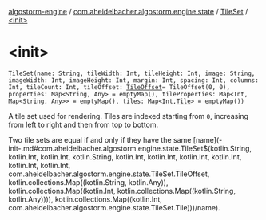 [algostorm-engine](../../index.md) / [com.aheidelbacher.algostorm.engine.state](../index.md) / [TileSet](index.md) / [&lt;init&gt;](.)

# &lt;init&gt;

`TileSet(name: String, tileWidth: Int, tileHeight: Int, image: String, imageWidth: Int, imageHeight: Int, margin: Int, spacing: Int, columns: Int, tileCount: Int, tileOffset: `[`TileOffset`](-tile-offset/index.md)` = TileOffset(0, 0), properties: Map<String, Any> = emptyMap(), tileProperties: Map<Int, Map<String, Any>> = emptyMap(), tiles: Map<Int, `[`Tile`](-tile/index.md)`> = emptyMap())`

A tile set used for rendering. Tiles are indexed starting from `0`,
increasing from left to right and then from top to bottom.

Two tile sets are equal if and only if they have the same [name](-init-.md#com.aheidelbacher.algostorm.engine.state.TileSet$<init>(kotlin.String, kotlin.Int, kotlin.Int, kotlin.String, kotlin.Int, kotlin.Int, kotlin.Int, kotlin.Int, kotlin.Int, kotlin.Int, com.aheidelbacher.algostorm.engine.state.TileSet.TileOffset, kotlin.collections.Map((kotlin.String, kotlin.Any)), kotlin.collections.Map((kotlin.Int, kotlin.collections.Map((kotlin.String, kotlin.Any)))), kotlin.collections.Map((kotlin.Int, com.aheidelbacher.algostorm.engine.state.TileSet.Tile)))/name).

